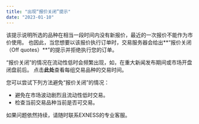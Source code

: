 ```yaml
---
title: "出现“报价关闭”提示"
date: "2023-01-10"
---
```


该提示说明所选的品种在相当一段时间内没有新报价，最近的一次报价不能作为市价使用。 也因此，当您想要以该报价执行订单时，交易服务器会给出**“报价关闭（Off quotes）**”的提示并拒绝执行您的订单。

“报价关闭”的情况在流动性低时会频繁出现，如，在重大新闻发布期间或市场开盘闭盘前后。 点击**此处**查看每组交易品种的交易时间。

您可以尝试下列方法避免“报价关闭”的情况：

- 避免在市场波动剧烈且流动性低时交易。
- 检查当前交易品种当前是否可交易。

如果问题依然持续，请随时联系EXNESS的专业客服。
